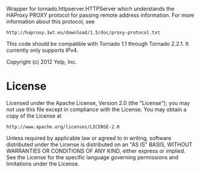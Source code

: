 Wrapper for tornado.httpserver.HTTPServer which understands the HAProxy
PROXY protocol for passing remote address information. For more information
about this protocol, see

    http://haproxy.1wt.eu/download/1.5/doc/proxy-protocol.txt

This code should be compatible with Tornado 1.1 through Tornado 2.2.1. It
currently only supports IPv4.

Copyright (c) 2012 Yelp, Inc.


License
=======
Licensed under the Apache License, Version 2.0 (the "License"); you may
not use this file except in compliance with the License. You may obtain
a copy of the License at

    http://www.apache.org/licenses/LICENSE-2.0

Unless required by applicable law or agreed to in writing, software
distributed under the License is distributed on an "AS IS" BASIS, WITHOUT
WARRANTIES OR CONDITIONS OF ANY KIND, either express or implied. See the
License for the specific language governing permissions and limitations
under the License.
